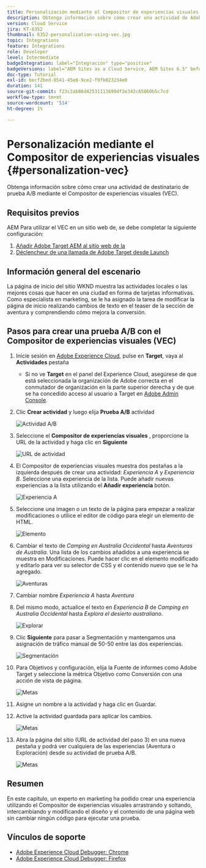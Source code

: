 ```yaml
---
title: Personalización mediante el Compositor de experiencias visuales
description: Obtenga información sobre cómo crear una actividad de Adobe Target mediante el Compositor de experiencias visuales.
version: Cloud Service
jira: KT-6352
thumbnail: 6352-personalization-using-vec.jpg
topic: Integrations
feature: Integrations
role: Developer
level: Intermediate
badgeIntegration: label="Integración" type="positive"
badgeVersions: label="AEM Sites as a Cloud Service, AEM Sites 6.5" before-title="false"
doc-type: Tutorial
exl-id: becf2bed-0541-45e8-9ce2-f9fb023234e0
duration: 141
source-git-commit: f23c2ab86d42531113690df2e342c65060b5c7cd
workflow-type: tm+mt
source-wordcount: '514'
ht-degree: 1%

---
```


# Personalización mediante el Compositor de experiencias visuales {#personalization-vec}

Obtenga información sobre cómo crear una actividad de destinatario de prueba A/B mediante el Compositor de experiencias visuales (VEC).

## Requisitos previos

AEM Para utilizar el VEC en un sitio web de, se debe completar la siguiente configuración:

1. [Añadir Adobe Target AEM al sitio web de la](./add-target-launch-extension.md)
1. [Déclencheur de una llamada de Adobe Target desde Launch](./load-and-fire-target.md)

## Información general del escenario

La página de inicio del sitio WKND muestra las actividades locales o las mejores cosas que hacer en una ciudad en forma de tarjetas informativas. Como especialista en marketing, se le ha asignado la tarea de modificar la página de inicio realizando cambios de texto en el teaser de la sección de aventura y comprendiendo cómo mejora la conversión.

## Pasos para crear una prueba A/B con el Compositor de experiencias visuales (VEC)

1. Inicie sesión en [Adobe Experience Cloud](https://experience.adobe.com/), pulse en __Target__, vaya al __Actividades__ pestaña

   + Si no ve __Target__ en el panel del Experience Cloud, asegúrese de que está seleccionada la organización de Adobe correcta en el conmutador de organización en la parte superior derecha y de que se ha concedido acceso al usuario a Target en [Adobe Admin Console](https://adminconsole.adobe.com/).

1. Clic **Crear actividad** y luego elija **Prueba A/B** actividad

   ![Actividad A/B](assets/ab-target-activity.png)

1. Seleccione el **Compositor de experiencias visuales** , proporcione la URL de la actividad y haga clic en **Siguiente**

   ![URL de actividad](assets/ab-test-url.png)

1. El Compositor de experiencias visuales muestra dos pestañas a la izquierda después de crear una actividad: *Experiencia A* y *Experiencia B*. Seleccione una experiencia de la lista. Puede añadir nuevas experiencias a la lista utilizando el **Añadir experiencia** botón.

   ![Experiencia A](assets/experience.png)

1. Seleccione una imagen o un texto de la página para empezar a realizar modificaciones o utilice el editor de código para elegir un elemento de HTML.

   ![Elemento](assets/select-element.png)

1. Cambiar el texto de *Camping en Australia Occidental* hasta *Aventuras de Australia*. Una lista de los cambios añadidos a una experiencia se muestra en Modificaciones. Puede hacer clic en el elemento modificado y editarlo para ver su selector de CSS y el contenido nuevo que se le ha agregado.

   ![Aventuras](assets/adventures.png)

1. Cambiar nombre *Experiencia A* hasta *Aventura*
1. Del mismo modo, actualice el texto en *Experiencia B* de *Camping en Australia Occidental* hasta *Explora el desierto australiano*.

   ![Explorar](assets/explore.png)

1. Clic **Siguiente** para pasar a Segmentación y mantengamos una asignación de tráfico manual de 50-50 entre las dos experiencias.

   ![Segmentación](assets/targeting.png)

1. Para Objetivos y configuración, elija la Fuente de informes como Adobe Target y seleccione la métrica Objetivo como Conversión con una acción de vista de página.

   ![Metas](assets/goals.png)

1. Asigne un nombre a la actividad y haga clic en Guardar.
1. Active la actividad guardada para aplicar los cambios.

   ![Metas](assets/activate.png)

1. Abra la página del sitio (URL de actividad del paso 3) en una nueva pestaña y podrá ver cualquiera de las experiencias (Aventura o Exploración) desde su actividad de prueba A/B.

   ![Metas](assets/publish.png)

## Resumen

En este capítulo, un experto en marketing ha podido crear una experiencia utilizando el Compositor de experiencias visuales arrastrando y soltando, intercambiando y modificando el diseño y el contenido de una página web sin cambiar ningún código para ejecutar una prueba.

## Vínculos de soporte

+ [Adobe Experience Cloud Debugger: Chrome](https://chrome.google.com/webstore/detail/adobe-experience-platform/bfnnokhpnncpkdmbokanobigaccjkpob)
+ [Adobe Experience Cloud Debugger: Firefox](https://addons.mozilla.org/en-US/firefox/addon/adobe-experience-platform-dbg/)
